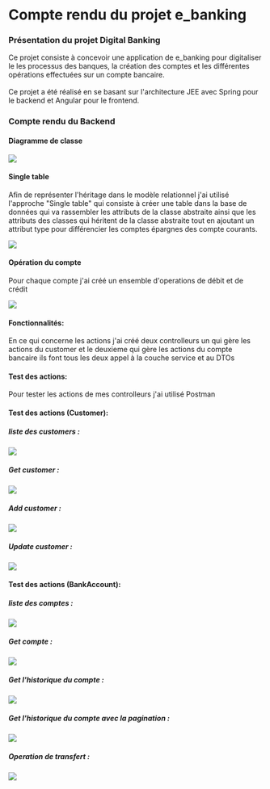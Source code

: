 <h1>Compte rendu du projet e_banking</h1>

<h3>Présentation du projet Digital Banking</h3>

<p>Ce projet consiste à concevoir une application de e_banking pour digitaliser le 
les processus des banques, la création des comptes et les différentes opérations
effectuées sur un compte bancaire.<br></br>Ce projet a été réalisé en se basant sur 
l'architecture JEE avec Spring pour le backend et Angular pour le frontend.
</p>


<h3>Compte rendu du Backend</h3>
<h4>Diagramme de classe</h4>
<img src="./captures/diagrammeClasse.png"/>

<h4>Single table</h4>
<p>Afin de représenter l'héritage dans le modèle relationnel j'ai utilisé l'approche
"Single table" qui consiste à créer une table dans la base de données qui va rassembler 
les attributs de la classe abstraite ainsi que les attributs des classes qui héritent de la classe abstraite
tout en ajoutant un attribut type pour différencier les comptes épargnes des compte courants.</p>
<img src="./captures/img.png"/>

<h4>Opération du compte</h4>
<p>Pour chaque compte j'ai créé un ensemble d'operations de débit et de crédit</p>
<img src="./captures/img_1.png"/>

<h4>Fonctionnalités:</h4>
<p>En ce qui concerne les actions j'ai créé deux controlleurs un qui gère
les actions du customer et le deuxieme qui gère les actions du compte bancaire
ils font tous les deux appel à la couche service et au DTOs</p>

<h4>Test des actions:</h4>
<p>Pour tester les actions de mes controlleurs j'ai utilisé Postman </p>

<h4>Test des actions (Customer):</h4>
<h5>liste des customers :</h5>
<img src="./captures/img_2.png"/>

<h5>Get customer :</h5>
<img src="./captures/img_3.png"/>


<h5>Add customer :</h5>
<img src="./captures/img_4.png"/>

<h5>Update customer :</h5>
<img src="./captures/img_5.png"/>

<h4>Test des actions (BankAccount):</h4>

<h5>liste des comptes :</h5>
<img src="./captures/img_6.png"/>

<h5>Get compte :</h5>
<img src="./captures/img_7.png"/>

<h5>Get l'historique du compte :</h5>
<img src="./captures/img_8.png"/>

<h5>Get l'historique du compte avec la pagination :</h5>
<img src="./captures/img_10.png"/>

<h5>Operation de transfert :</h5>
<img src="./captures/img_9.png"/>







